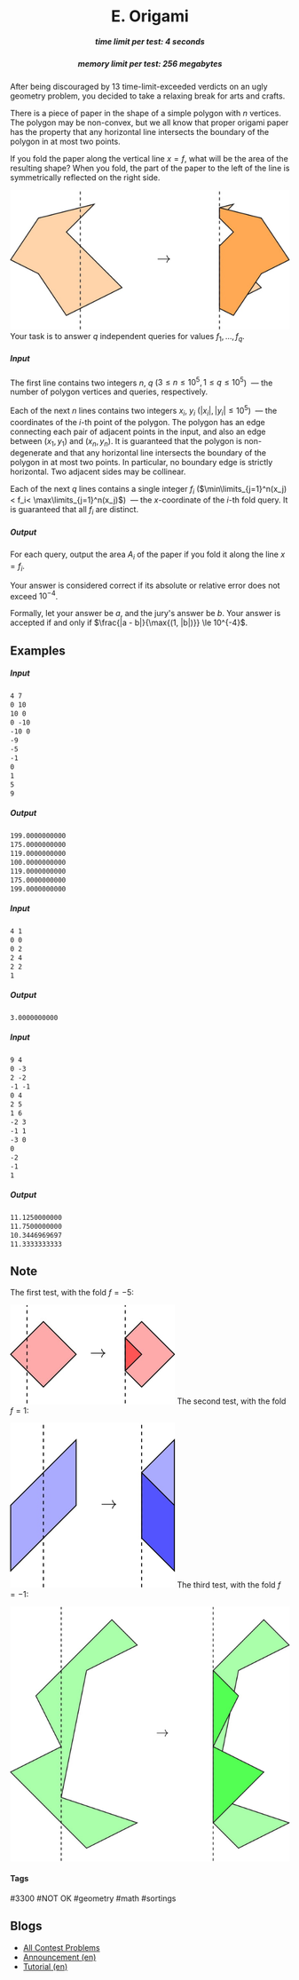 <h1 style='text-align: center;'> E. Origami</h1>

<h5 style='text-align: center;'>time limit per test: 4 seconds</h5>
<h5 style='text-align: center;'>memory limit per test: 256 megabytes</h5>

After being discouraged by 13 time-limit-exceeded verdicts on an ugly geometry problem, you decided to take a relaxing break for arts and crafts.

There is a piece of paper in the shape of a simple polygon with $n$ vertices. The polygon may be non-convex, but we all know that proper origami paper has the property that any horizontal line intersects the boundary of the polygon in at most two points.

If you fold the paper along the vertical line $x=f$, what will be the area of the resulting shape? When you fold, the part of the paper to the left of the line is symmetrically reflected on the right side.

 ![](images/3bbf5c1147cadc4d796501478d3f78fc732c5151.png) Your task is to answer $q$ independent queries for values $f_1,\ldots,f_q$.

##### Input

The first line contains two integers $n$, $q$ ($3\le n\le 10^5, 1\le q\le 10^5$)  — the number of polygon vertices and queries, respectively.

Each of the next $n$ lines contains two integers $x_i$, $y_i$ ($|x_i|, |y_i|\le 10^5$)  — the coordinates of the $i$-th point of the polygon. The polygon has an edge connecting each pair of adjacent points in the input, and also an edge between $(x_1,y_1)$ and $(x_n,y_n)$. It is guaranteed that the polygon is non-degenerate and that any horizontal line intersects the boundary of the polygon in at most two points. In particular, no boundary edge is strictly horizontal. Two adjacent sides may be collinear.

Each of the next $q$ lines contains a single integer $f_i$ ($\min\limits_{j=1}^n(x_j)< f_i< \max\limits_{j=1}^n(x_j)$)  — the $x$-coordinate of the $i$-th fold query. It is guaranteed that all $f_i$ are distinct.

##### Output

For each query, output the area $A_i$ of the paper if you fold it along the line $x=f_i$.

Your answer is considered correct if its absolute or relative error does not exceed $10^{-4}$.

Formally, let your answer be $a$, and the jury's answer be $b$. Your answer is accepted if and only if $\frac{|a - b|}{\max{(1, |b|)}} \le 10^{-4}$.

## Examples

##### Input


```text
4 7
0 10
10 0
0 -10
-10 0
-9
-5
-1
0
1
5
9
```
##### Output


```text
199.0000000000
175.0000000000
119.0000000000
100.0000000000
119.0000000000
175.0000000000
199.0000000000
```
##### Input


```text
4 1
0 0
0 2
2 4
2 2
1
```
##### Output


```text
3.0000000000
```
##### Input


```text
9 4
0 -3
2 -2
-1 -1
0 4
2 5
1 6
-2 3
-1 1
-3 0
0
-2
-1
1
```
##### Output


```text
11.1250000000
11.7500000000
10.3446969697
11.3333333333
```
## Note

The first test, with the fold $f=-5$:

 ![](images/a97741c36a194c823d175008f0344b115ec5c529.png) The second test, with the fold $f=1$:

 ![](images/b74ac76248e84fe615b92004e154a2931d1f960c.png) The third test, with the fold $f=-1$:

 ![](images/3aaf0cafe6c1844267fd8e5827758064d3d7c041.png) 

#### Tags 

#3300 #NOT OK #geometry #math #sortings 

## Blogs
- [All Contest Problems](../Codeforces_Round_658_(Div._1).md)
- [Announcement (en)](../blogs/Announcement_(en).md)
- [Tutorial (en)](../blogs/Tutorial_(en).md)
